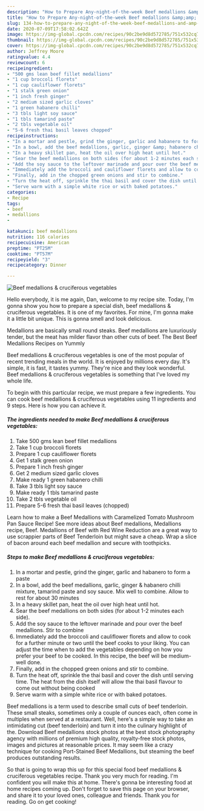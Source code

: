 ```yaml
---
description: "How to Prepare Any-night-of-the-week Beef medallions &amp;amp; cruciferous vegetables"
title: "How to Prepare Any-night-of-the-week Beef medallions &amp;amp; cruciferous vegetables"
slug: 134-how-to-prepare-any-night-of-the-week-beef-medallions-and-amp-cruciferous-vegetables
date: 2020-07-09T17:58:02.642Z
image: https://img-global.cpcdn.com/recipes/90c2be9d8d572785/751x532cq70/beef-medallions-cruciferous-vegetables-recipe-main-photo.jpg
thumbnail: https://img-global.cpcdn.com/recipes/90c2be9d8d572785/751x532cq70/beef-medallions-cruciferous-vegetables-recipe-main-photo.jpg
cover: https://img-global.cpcdn.com/recipes/90c2be9d8d572785/751x532cq70/beef-medallions-cruciferous-vegetables-recipe-main-photo.jpg
author: Jeffrey Moore
ratingvalue: 4.4
reviewcount: 6
recipeingredient:
- "500 gms lean beef fillet medallions"
- "1 cup broccoli florets"
- "1 cup cauliflower florets"
- "1 stalk green onion"
- "1 inch fresh ginger"
- "2 medium sized garlic cloves"
- "1 green habanero chilli"
- "3 tbls light soy sauce"
- "1 tbls tamarind paste"
- "2 tbls vegetable oil"
- "5-6 fresh thai basil leaves chopped"
recipeinstructions:
- "In a mortar and pestle, grind the ginger, garlic and habanero to form a paste"
- "In a bowl, add the beef medallions, garlic, ginger &amp; habanero chilli mixture, tamarind paste and soy sauce. Mix well to combine. Allow to rest for about 30 minutes"
- "In a heavy skillet pan, heat the oil over high heat until hot."
- "Sear the beef medallions on both sides (for about 1-2 minutes each side)."
- "Add the soy sauce to the leftover marinade and pour over the beef medallions. Stir to combine"
- "Immediately add the broccoli and cauliflower florets and allow to cook for a further minute or two until the beef cooks to your liking. You can adjust the time when to add the vegetables depending on how you prefer your beef to be cooked. In this recipe, the beef will be medium-well done."
- "Finally, add in the chopped green onions and stir to combine."
- "Turn the heat off, sprinkle the thai basil and cover the dish until serving time. The heat from the dish itself will allow the thai basil flavour to come out without being cooked"
- "Serve warm with a simple white rice or with baked potatoes."
categories:
- Recipe
tags:
- beef
- medallions
- 

katakunci: beef medallions  
nutrition: 116 calories
recipecuisine: American
preptime: "PT25M"
cooktime: "PT57M"
recipeyield: "3"
recipecategory: Dinner

---
```



![Beef medallions &amp; cruciferous vegetables](https://img-global.cpcdn.com/recipes/90c2be9d8d572785/751x532cq70/beef-medallions-cruciferous-vegetables-recipe-main-photo.jpg)

Hello everybody, it is me again, Dan, welcome to my recipe site. Today, I'm gonna show you how to prepare a special dish, beef medallions &amp; cruciferous vegetables. It is one of my favorites. For mine, I'm gonna make it a little bit unique. This is gonna smell and look delicious.

Medallions are basically small round steaks. Beef medallions are luxuriously tender, but the meat has milder flavor than other cuts of beef. The Best Beef Medallions Recipes on Yummly

Beef medallions &amp; cruciferous vegetables is one of the most popular of recent trending meals in the world. It is enjoyed by millions every day. It's simple, it is fast, it tastes yummy. They're nice and they look wonderful. Beef medallions &amp; cruciferous vegetables is something that I've loved my whole life.


To begin with this particular recipe, we must prepare a few ingredients. You can cook beef medallions &amp; cruciferous vegetables using 11 ingredients and 9 steps. Here is how you can achieve it.

<!--inarticleads1-->

##### The ingredients needed to make Beef medallions &amp; cruciferous vegetables:

1. Take 500 gms lean beef fillet medallions
1. Take 1 cup broccoli florets
1. Prepare 1 cup cauliflower florets
1. Get 1 stalk green onion
1. Prepare 1 inch fresh ginger
1. Get 2 medium sized garlic cloves
1. Make ready 1 green habanero chilli
1. Take 3 tbls light soy sauce
1. Make ready 1 tbls tamarind paste
1. Take 2 tbls vegetable oil
1. Prepare 5-6 fresh thai basil leaves (chopped)


Learn how to make a Beef Medallions with Caramelized Tomato Mushroom Pan Sauce Recipe! See more ideas about Beef medallions, Medallions recipe, Beef. Medallions of Beef with Red Wine Reduction are a great way to use scrappier parts of Beef Tenderloin but might save a cheap. Wrap a slice of bacon around each beef medallion and secure with toothpicks. 

<!--inarticleads2-->

##### Steps to make Beef medallions &amp; cruciferous vegetables:

1. In a mortar and pestle, grind the ginger, garlic and habanero to form a paste
1. In a bowl, add the beef medallions, garlic, ginger &amp; habanero chilli mixture, tamarind paste and soy sauce. Mix well to combine. Allow to rest for about 30 minutes
1. In a heavy skillet pan, heat the oil over high heat until hot.
1. Sear the beef medallions on both sides (for about 1-2 minutes each side).
1. Add the soy sauce to the leftover marinade and pour over the beef medallions. Stir to combine
1. Immediately add the broccoli and cauliflower florets and allow to cook for a further minute or two until the beef cooks to your liking. You can adjust the time when to add the vegetables depending on how you prefer your beef to be cooked. In this recipe, the beef will be medium-well done.
1. Finally, add in the chopped green onions and stir to combine.
1. Turn the heat off, sprinkle the thai basil and cover the dish until serving time. The heat from the dish itself will allow the thai basil flavour to come out without being cooked
1. Serve warm with a simple white rice or with baked potatoes.


Beef medallions is a term used to describe small cuts of beef tenderloin. These small steaks, sometimes only a couple of ounces each, often come in multiples when served at a restaurant. Well, here&#39;s a simple way to take an intimidating cut (beef tenderloin) and turn it into the culinary highlight of the. Download Beef medallions stock photos at the best stock photography agency with millions of premium high quality, royalty-free stock photos, images and pictures at reasonable prices. It may seem like a crazy technique for cooking Port-Stained Beef Medallions, but steaming the beef produces outstanding results. 

So that is going to wrap this up for this special food beef medallions &amp; cruciferous vegetables recipe. Thank you very much for reading. I'm confident you will make this at home. There's gonna be interesting food at home recipes coming up. Don't forget to save this page on your browser, and share it to your loved ones, colleague and friends. Thank you for reading. Go on get cooking!
